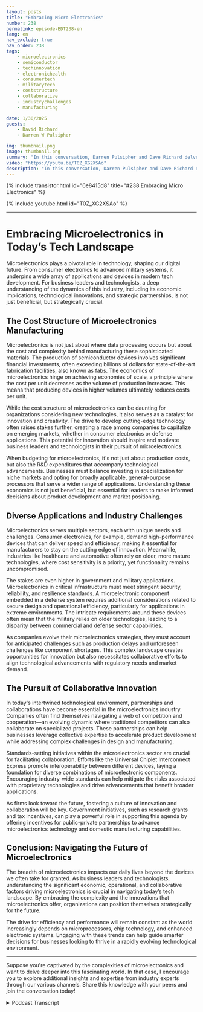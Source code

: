 ```yaml
---
layout: posts
title: "Embracing Micro Electronics"
number: 238
permalink: episode-EDT238-en
lang: en
nav_exclude: true
nav_order: 238
tags:
    - microelectronics
    - semiconductor
    - techinnovation
    - electronichealth
    - consumertech
    - militarytech
    - coststructure
    - collaborative
    - industrychallenges
    - manufacturing

date: 1/30/2025
guests:
    - David Richard
    - Darren W Pulsipher

img: thumbnail.png
image: thumbnail.png
summary: "In this conversation, Darren Pulsipher and Dave Richard delve into the intricate world of microelectronics, exploring its significance beyond just CPUs. They discuss the various types of microelectronics, the economic factors influencing manufacturing, and the unique challenges government sectors face in adopting advanced technologies. The discussion also covers the concept of co-opetition in the industry and the importance of standards for interoperability, which reassures the industry's future. The conversation also touches upon the future of microelectronics and government initiatives like the CHIPS Act."
video: "https://youtu.be/T0Z_XG2XSAo"
description: "In this conversation, Darren Pulsipher and Dave Richard delve into the intricate world of microelectronics, exploring its significance beyond just CPUs. They discuss the various types of microelectronics, the economic factors influencing manufacturing, and the unique challenges government sectors face in adopting advanced technologies. The discussion also covers the concept of co-opetition in the industry and the importance of standards for interoperability, which reassures the industry's future. The conversation also touches upon the future of microelectronics and government initiatives like the CHIPS Act."
---
```


<div>
{% include transistor.html id="6e8415d8" title="#238 Embracing Micro Electronics" %}

{% include youtube.html id="T0Z_XG2XSAo" %}
</div>

---

# Embracing Microelectronics in Today’s Tech Landscape

Microelectronics plays a pivotal role in technology, shaping our digital future. From consumer electronics to advanced military systems, it underpins a wide array of applications and devices in modern tech development. For business leaders and technologists, a deep understanding of the dynamics of this industry, including its economic implications, technological innovations, and strategic partnerships, is not just beneficial, but strategically crucial.

## The Cost Structure of Microelectronics Manufacturing

Microelectronics is not just about where data processing occurs but about the cost and complexity behind manufacturing these sophisticated materials. The production of semiconductor devices involves significant financial investments, often exceeding billions of dollars for state-of-the-art fabrication facilities, also known as fabs. The economics of microelectronics hinge on achieving economies of scale, a principle where the cost per unit decreases as the volume of production increases. This means that producing devices in higher volumes ultimately reduces costs per unit.

While the cost structure of microelectronics can be daunting for organizations considering new technologies, it also serves as a catalyst for innovation and creativity. The drive to develop cutting-edge technology often raises stakes further, creating a race among companies to capitalize on emerging markets, whether in consumer electronics or defense applications. This potential for innovation should inspire and motivate business leaders and technologists in their pursuit of microelectronics.

When budgeting for microelectronics, it's not just about production costs, but also the R&D expenditures that accompany technological advancements. Businesses must balance investing in specialization for niche markets and opting for broadly applicable, general-purpose processors that serve a wider range of applications. Understanding these economics is not just beneficial, but essential for leaders to make informed decisions about product development and market positioning.

## Diverse Applications and Industry Challenges

Microelectronics serves multiple sectors, each with unique needs and challenges. Consumer electronics, for example, demand high-performance devices that can deliver speed and efficiency, making it essential for manufacturers to stay on the cutting edge of innovation. Meanwhile, industries like healthcare and automotive often rely on older, more mature technologies, where cost sensitivity is a priority, yet functionality remains uncompromised.

The stakes are even higher in government and military applications. Microelectronics in critical infrastructure must meet stringent security, reliability, and resilience standards. A microelectronic component embedded in a defense system requires additional considerations related to secure design and operational efficiency, particularly for applications in extreme environments. The intricate requirements around these devices often mean that the military relies on older technologies, leading to a disparity between commercial and defense sector capabilities.

As companies evolve their microelectronics strategies, they must account for anticipated challenges such as production delays and unforeseen challenges like component shortages. This complex landscape creates opportunities for innovation but also necessitates collaborative efforts to align technological advancements with regulatory needs and market demand.

## The Pursuit of Collaborative Innovation

In today's intertwined technological environment, partnerships and collaborations have become essential in the microelectronics industry. Companies often find themselves navigating a web of competition and cooperation—an evolving dynamic where traditional competitors can also collaborate on specialized projects. These partnerships can help businesses leverage collective expertise to accelerate product development while addressing complex challenges in design and manufacturing.

Standards-setting initiatives within the microelectronics sector are crucial for facilitating collaboration. Efforts like the Universal Chiplet Interconnect Express promote interoperability between different devices, laying a foundation for diverse combinations of microelectronic components. Encouraging industry-wide standards can help mitigate the risks associated with proprietary technologies and drive advancements that benefit broader applications.

As firms look toward the future, fostering a culture of innovation and collaboration will be key. Government initiatives, such as research grants and tax incentives, can play a powerful role in supporting this agenda by offering incentives for public-private partnerships to advance microelectronics technology and domestic manufacturing capabilities.

## Conclusion: Navigating the Future of Microelectronics

The breadth of microelectronics impacts our daily lives beyond the devices we often take for granted. As business leaders and technologists, understanding the significant economic, operational, and collaborative factors driving microelectronics is crucial in navigating today’s tech landscape. By embracing the complexity and the innovations that microelectronics offer, organizations can position themselves strategically for the future. 

The drive for efficiency and performance will remain constant as the world increasingly depends on microprocessors, chip technology, and enhanced electronic systems. Engaging with these trends can help guide smarter decisions for businesses looking to thrive in a rapidly evolving technological environment. 

---

Suppose you're captivated by the complexities of microelectronics and want to delve deeper into this fascinating world. In that case, I encourage you to explore additional insights and expertise from industry experts through our various channels. Share this knowledge with your peers and join the conversation today!



<details>
<summary> Podcast Transcript </summary>

<p></p>

</details>
